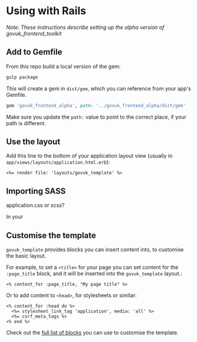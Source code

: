 # Using with Rails

*Note: These instructions describe setting up the alpha version of govuk_frontend_toolkit*

## Add to Gemfile

From this repo build a local version of the gem:

```bash
gulp package
```

This will create a gem in `dist/gem`, which you can reference from your app's Gemfile.

```ruby
gem 'govuk_frontend_alpha', path: '../govuk_frontend_alpha/dist/gem'
```

Make sure you update the `path:` value to point to the correct place, if your path is different.

## Use the layout

Add this line to the bottom of your application layout view (usually in `app/views/layouts/application.html.erb`):

```erb
<%= render file: 'layouts/govuk_template' %>
```

## Importing SASS

application.css or scss?

In your

## Customise the template

`govuk_template` provides blocks you can insert content into, to customise the basic layout.

For example, to set a `<title>` for your page you can set content for the `:page_title` block, and it will be inserted into the `govuk_template` layout.:

```
<% content_for :page_title, "My page title" %>
```

Or to add content to `<head>`, for stylesheets or similar:

```
<% content_for :head do %>
  <%= stylesheet_link_tag 'application', media: 'all' %>
  <%= csrf_meta_tags %>
<% end %>
```

Check out the [full list of blocks](template-blocks.md) you can use to customise the template.
